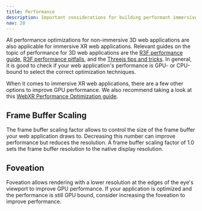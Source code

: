 ```yaml
---
title: Performance
description: Important considerations for building performant immersive web applications with react-three/xr
nav: 20
---
```


All performance optimizations for non-immersive 3D web applications are also applicable for immersive XR web applications. Relevant guides on the topic of performance for 3D web applications are the [R3F performance guide](https://docs.pmnd.rs/react-three-fiber/advanced/scaling-performance), [R3F performance pitfalls](https://docs.pmnd.rs/react-three-fiber/advanced/pitfalls), and the [Threejs tips and tricks](https://discoverthreejs.com/tips-and-tricks/#performance). In general, it is good to check if your web application's performance is GPU- or CPU-bound to select the correct optimization techniques.

When it comes to immersive XR web applications, there are a few other options to improve GPU performance. We also recommend taking a look at this [WebXR Performance Optimization guide](https://developer.oculus.com/documentation/web/webxr-perf/). 

## Frame Buffer Scaling

The frame buffer scaling factor allows to control the size of the frame buffer your web application draws to. Decreasing this number can improve performance but reduces the resolution. A frame buffer scaling factor of 1.0 sets the frame buffer resolution to the native display resolution.

## Foveation

Foveation allows rendering with a lower resolution at the edges of the eye's viewport to improve GPU performance. If your application is optimized and the performance is still GPU bound, consider increasing the foveation to improve performance.